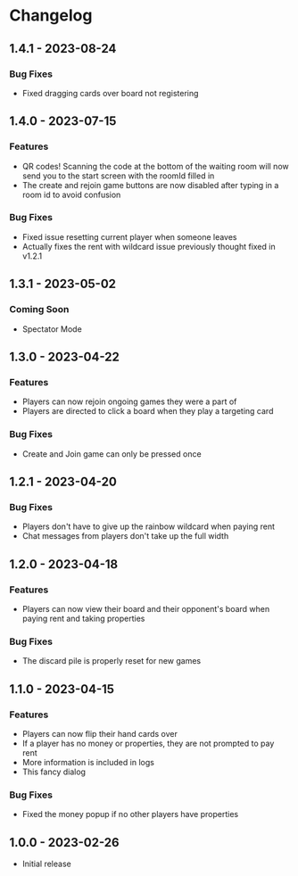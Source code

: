 # Changelog

## 1.4.1 - 2023-08-24

### Bug Fixes
* Fixed dragging cards over board not registering


## 1.4.0 - 2023-07-15

### Features
* QR codes! Scanning the code at the bottom of the waiting room will now send you to the start screen with the roomId filled in
* The create and rejoin game buttons are now disabled after typing in a room id to avoid confusion

### Bug Fixes
* Fixed issue resetting current player when someone leaves
* Actually fixes the rent with wildcard issue previously thought fixed in v1.2.1


## 1.3.1 - 2023-05-02

### Coming Soon
* Spectator Mode


## 1.3.0 - 2023-04-22

### Features
* Players can now rejoin ongoing games they were a part of
* Players are directed to click a board when they play a targeting card

### Bug Fixes
* Create and Join game can only be pressed once


## 1.2.1 - 2023-04-20

### Bug Fixes
* Players don't have to give up the rainbow wildcard when paying rent
* Chat messages from players don't take up the full width


## 1.2.0 - 2023-04-18

### Features
* Players can now view their board and their opponent's board when paying rent and taking properties

### Bug Fixes
* The discard pile is properly reset for new games


## 1.1.0 - 2023-04-15

### Features
* Players can now flip their hand cards over
* If a player has no money or properties, they are not prompted to pay rent
* More information is included in logs
* This fancy dialog

### Bug Fixes
* Fixed the money popup if no other players have properties


## 1.0.0 - 2023-02-26
* Initial release
